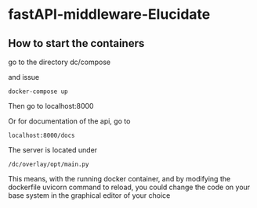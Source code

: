 # fastAPI-middleware-Elucidate

## How to start the containers

go to the directory 
    dc/compose 
    
and issue 

    docker-compose up


Then go to localhost:8000

Or for documentation of the api, go to 

    localhost:8000/docs


The server is located under

    /dc/overlay/opt/main.py
    
This means, with the running docker container, and 
by modifying the dockerfile uvicorn command to reload,
you could change the code on your base system in the graphical
editor of your choice

